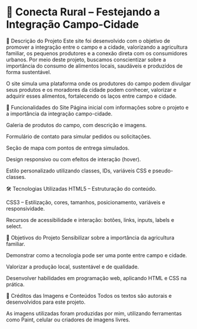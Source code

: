 # 🌱 Conecta Rural – Festejando a Integração Campo-Cidade #
📄 Descrição do Projeto
Este site foi desenvolvido com o objetivo de promover a integração entre o campo e a cidade, valorizando a agricultura familiar, os pequenos produtores e a conexão direta com os consumidores urbanos. Por meio deste projeto, buscamos conscientizar sobre a importância do consumo de alimentos locais, saudáveis e produzidos de forma sustentável.

O site simula uma plataforma onde os produtores do campo podem divulgar seus produtos e os moradores da cidade podem conhecer, valorizar e adquirir esses alimentos, fortalecendo os laços entre campo e cidade.

🚀 Funcionalidades do Site
Página inicial com informações sobre o projeto e a importância da integração campo-cidade.

Galeria de produtos do campo, com descrição e imagens.

Formulário de contato para simular pedidos ou solicitações.

Seção de mapa com pontos de entrega simulados.

Design responsivo ou com efeitos de interação (hover).

Estilo personalizado utilizando classes, IDs, variáveis CSS e pseudo-classes.

🛠️ Tecnologias Utilizadas
HTML5 – Estruturação do conteúdo.

CSS3 – Estilização, cores, tamanhos, posicionamento, variáveis e responsividade.

Recursos de acessibilidade e interação: botões, links, inputs, labels e select.

📍 Objetivos do Projeto
Sensibilizar sobre a importância da agricultura familiar.

Demonstrar como a tecnologia pode ser uma ponte entre campo e cidade.

Valorizar a produção local, sustentável e de qualidade.

Desenvolver habilidades em programação web, aplicando HTML e CSS na prática.

📸 Créditos das Imagens e Conteúdos
Todos os textos são autorais e desenvolvidos para este projeto.

As imagens utilizadas foram produzidas por mim, utilizando ferramentas como Paint, celular ou criadores de imagens livres.
